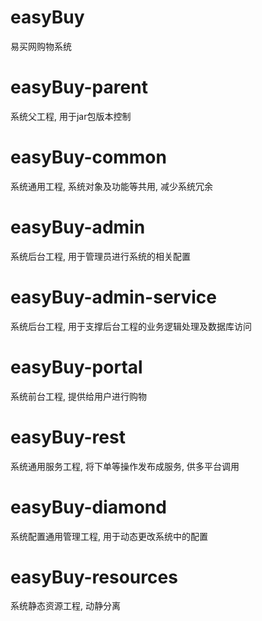 # easyBuy
易买网购物系统
# easyBuy-parent
系统父工程, 用于jar包版本控制
# easyBuy-common
系统通用工程, 系统对象及功能等共用, 减少系统冗余
# easyBuy-admin
系统后台工程, 用于管理员进行系统的相关配置
# easyBuy-admin-service
系统后台工程, 用于支撑后台工程的业务逻辑处理及数据库访问
# easyBuy-portal
系统前台工程, 提供给用户进行购物
# easyBuy-rest
系统通用服务工程, 将下单等操作发布成服务, 供多平台调用
# easyBuy-diamond
系统配置通用管理工程, 用于动态更改系统中的配置
# easyBuy-resources
系统静态资源工程, 动静分离